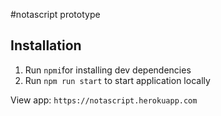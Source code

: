#notascript prototype

## Installation
1. Run `npmi`for installing dev dependencies
2. Run `npm run start` to start application locally


View app: 
`https://notascript.herokuapp.com`
   

